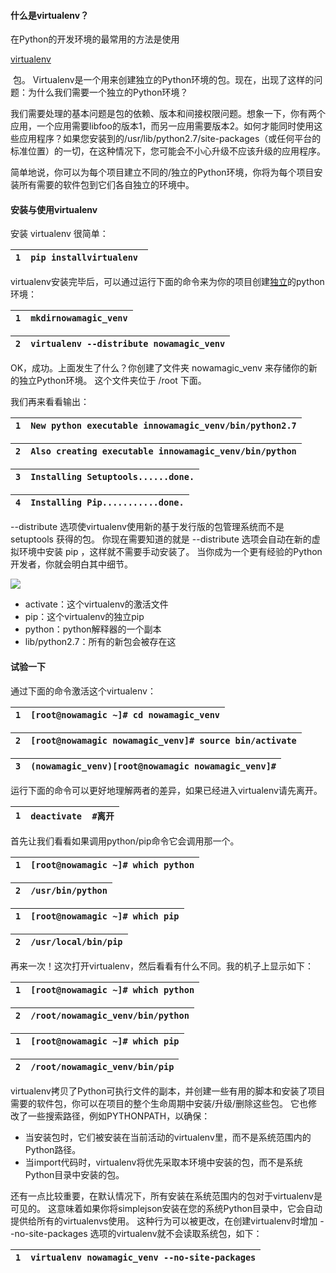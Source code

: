 #### 什么是virtualenv？

  


在Python的开发环境的最常用的方法是使用 

[virtualenv](http://www.nowamagic.net/academy/tag/virtualenv)

 包。 Virtualenv是一个用来创建独立的Python环境的包。现在，出现了这样的问题：为什么我们需要一个独立的Python环境？ 

我们需要处理的基本问题是包的依赖、版本和间接权限问题。想象一下，你有两个应用，一个应用需要libfoo的版本1，而另一应用需要版本2。如何才能同时使用这些应用程序？如果您安装到的/usr/lib/python2.7/site-packages（或任何平台的标准位置）的一切，在这种情况下，您可能会不小心升级不应该升级的应用程序。

简单地说，你可以为每个项目建立不同的/独立的Python环境，你将为每个项目安装所有需要的软件包到它们各自独立的环境中。

#### 安装与使用virtualenv

安装 virtualenv 很简单：

| `1` | `pip installvirtualenv ` |
| :--- | :--- |


virtualenv安装完毕后，可以通过运行下面的命令来为你的项目创建[独立](http://www.nowamagic.net/academy/tag/%E7%8B%AC%E7%AB%8B%E7%8E%AF%E5%A2%83)的python环境：

| `1` | `mkdirnowamagic_venv` |
| :--- | :--- |


| `2` | `virtualenv --distribute nowamagic_venv` |
| :--- | :--- |


OK，成功。上面发生了什么？你创建了文件夹 nowamagic\_venv 来存储你的新的独立Python环境。 这个文件夹位于 /root 下面。

我们再来看看输出：

| `1` | `New python executable innowamagic_venv/bin/python2.7` |
| :--- | :--- |


| `2` | `Also creating executable innowamagic_venv/bin/python` |
| :--- | :--- |


| `3` | `Installing Setuptools......done.` |
| :--- | :--- |


| `4` | `Installing Pip...........done.` |
| :--- | :--- |


--distribute 选项使virtualenv使用新的基于发行版的包管理系统而不是 setuptools 获得的包。 你现在需要知道的就是 --distribute 选项会自动在新的虚拟环境中安装 pip ，这样就不需要手动安装了。 当你成为一个更有经验的Python开发者，你就会明白其中细节。

![](cid:572119d7fc394b4c534ecca2a826c9a0)

* activate：这个virtualenv的激活文件
* pip：这个virtualenv的独立pip
* python：python解释器的一个副本
* lib/python2.7：所有的新包会被存在这

#### 试验一下

通过下面的命令激活这个virtualenv：

| `1` | `[root@nowamagic ~]# cd nowamagic_venv` |
| :--- | :--- |


| `2` | `[root@nowamagic nowamagic_venv]# source bin/activate` |
| :--- | :--- |


| `3` | `(nowamagic_venv)[root@nowamagic nowamagic_venv]#` |
| :--- | :--- |


运行下面的命令可以更好地理解两者的差异，如果已经进入virtualenv请先离开。

| `1` | `deactivate  #离开` |
| :--- | :--- |


首先让我们看看如果调用python/pip命令它会调用那一个。

| `1` | `[root@nowamagic ~]# which python` |
| :--- | :--- |


| `2` | `/usr/bin/python` |
| :--- | :--- |


| `1` | `[root@nowamagic ~]# which pip` |
| :--- | :--- |


| `2` | `/usr/local/bin/pip` |
| :--- | :--- |


再来一次！这次打开virtualenv，然后看看有什么不同。我的机子上显示如下：

| `1` | `[root@nowamagic ~]# which python` |
| :--- | :--- |


| `2` | `/root/nowamagic_venv/bin/python` |
| :--- | :--- |


| `1` | `[root@nowamagic ~]# which pip` |
| :--- | :--- |


| `2` | `/root/nowamagic_venv/bin/pip` |
| :--- | :--- |


virtualenv拷贝了Python可执行文件的副本，并创建一些有用的脚本和安装了项目需要的软件包，你可以在项目的整个生命周期中安装/升级/删除这些包。 它也修改了一些搜索路径，例如PYTHONPATH，以确保：

* 当安装包时，它们被安装在当前活动的virtualenv里，而不是系统范围内的Python路径。
* 当import代码时，virtualenv将优先采取本环境中安装的包，而不是系统Python目录中安装的包。

还有一点比较重要，在默认情况下，所有安装在系统范围内的包对于virtualenv是可见的。 这意味着如果你将simplejson安装在您的系统Python目录中，它会自动提供给所有的virtualenvs使用。 这种行为可以被更改，在创建virtualenv时增加 --no-site-packages 选项的virtualenv就不会读取系统包，如下：

| `1` | `virtualenv nowamagic_venv --no-site-packages` |
| :--- | :--- |




